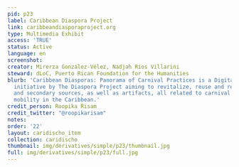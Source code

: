 ```yaml
---
pid: p23
label: Caribbean Diaspora Project
link: caribbeandiasporaproject.org
type: Multimedia Exhibit
access: 'TRUE'
status: Active
language: en
screenshot: 
creator: Mirerza González-Vélez, Nadjah Ríos Villarini
steward: dLoC, Puerto Rican Foundation for the Humanities
blurb: 'Caribbean Diasporas: Panorama of Carnival Practices is a Digital Humanities
  initiative by The Diaspora Project aiming to revitalize, reuse and recover primary
  and secondary sources, as well as artifacts, all related to carnival practices and
  mobility in the Caribbean.'
credit_person: Roopika Risam
credit_twitter: "@roopikarisam"
notes: 
order: '22'
layout: caridischo_item
collection: caridischo
thumbnail: img/derivatives/simple/p23/thumbnail.jpg
full: img/derivatives/simple/p23/full.jpg
---
```

